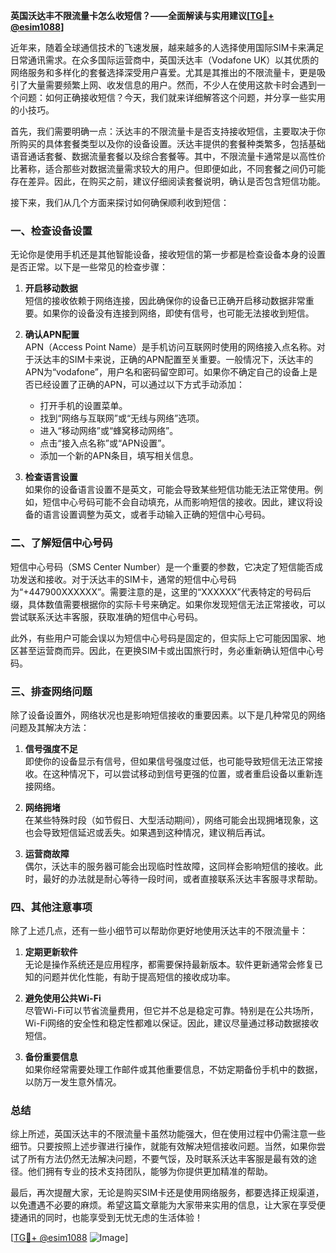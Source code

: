 **英国沃达丰不限流量卡怎么收短信？——全面解读与实用建议[[TG💪+ @esim1088](https://t.me/s/esim1088)]**

近年来，随着全球通信技术的飞速发展，越来越多的人选择使用国际SIM卡来满足日常通讯需求。在众多国际运营商中，英国沃达丰（Vodafone UK）以其优质的网络服务和多样化的套餐选择深受用户喜爱。尤其是其推出的不限流量卡，更是吸引了大量需要频繁上网、收发信息的用户。然而，不少人在使用这款卡时会遇到一个问题：如何正确接收短信？今天，我们就来详细解答这个问题，并分享一些实用的小技巧。

首先，我们需要明确一点：沃达丰的不限流量卡是否支持接收短信，主要取决于你所购买的具体套餐类型以及你的设备设置。沃达丰提供的套餐种类繁多，包括基础语音通话套餐、数据流量套餐以及综合套餐等。其中，不限流量卡通常是以高性价比著称，适合那些对数据流量需求较大的用户。但即便如此，不同套餐之间仍可能存在差异。因此，在购买之前，建议仔细阅读套餐说明，确认是否包含短信功能。

接下来，我们从几个方面来探讨如何确保顺利收到短信：

### 一、检查设备设置

无论你是使用手机还是其他智能设备，接收短信的第一步都是检查设备本身的设置是否正常。以下是一些常见的检查步骤：

1. **开启移动数据**  
   短信的接收依赖于网络连接，因此确保你的设备已正确开启移动数据非常重要。如果你的设备没有连接到网络，即使有信号，也可能无法接收到短信。

2. **确认APN配置**  
 APN（Access Point Name）是手机访问互联网时使用的网络接入点名称。对于沃达丰的SIM卡来说，正确的APN配置至关重要。一般情况下，沃达丰的APN为“vodafone”，用户名和密码留空即可。如果你不确定自己的设备上是否已经设置了正确的APN，可以通过以下方式手动添加：
   - 打开手机的设置菜单。
   - 找到“网络与互联网”或“无线与网络”选项。
   - 进入“移动网络”或“蜂窝移动网络”。
   - 点击“接入点名称”或“APN设置”。
   - 添加一个新的APN条目，填写相关信息。

3. **检查语言设置**  
 如果你的设备语言设置不是英文，可能会导致某些短信功能无法正常使用。例如，短信中心号码可能不会自动填充，从而影响短信的接收。因此，建议将设备的语言设置调整为英文，或者手动输入正确的短信中心号码。

### 二、了解短信中心号码

短信中心号码（SMS Center Number）是一个重要的参数，它决定了短信能否成功发送和接收。对于沃达丰的SIM卡，通常的短信中心号码为“+447900XXXXXX”。需要注意的是，这里的“XXXXXX”代表特定的号码后缀，具体数值需要根据你的实际卡号来确定。如果你发现短信无法正常接收，可以尝试联系沃达丰客服，获取准确的短信中心号码。

此外，有些用户可能会误以为短信中心号码是固定的，但实际上它可能因国家、地区甚至运营商而异。因此，在更换SIM卡或出国旅行时，务必重新确认短信中心号码。

### 三、排查网络问题

除了设备设置外，网络状况也是影响短信接收的重要因素。以下是几种常见的网络问题及其解决方法：

1. **信号强度不足**  
   即使你的设备显示有信号，但如果信号强度过低，也可能导致短信无法正常接收。在这种情况下，可以尝试移动到信号更强的位置，或者重启设备以重新连接网络。

2. **网络拥堵**  
 在某些特殊时段（如节假日、大型活动期间），网络可能会出现拥堵现象，这也会导致短信延迟或丢失。如果遇到这种情况，建议稍后再试。

3. **运营商故障**  
 偶尔，沃达丰的服务器可能会出现临时性故障，这同样会影响短信的接收。此时，最好的办法就是耐心等待一段时间，或者直接联系沃达丰客服寻求帮助。

### 四、其他注意事项

除了上述几点，还有一些小细节可以帮助你更好地使用沃达丰的不限流量卡：

1. **定期更新软件**  
 无论是操作系统还是应用程序，都需要保持最新版本。软件更新通常会修复已知的问题并优化性能，有助于提高短信的接收成功率。

2. **避免使用公共Wi-Fi**  
 尽管Wi-Fi可以节省流量费用，但它并不总是稳定可靠。特别是在公共场所，Wi-Fi网络的安全性和稳定性都难以保证。因此，建议尽量通过移动数据接收短信。

3. **备份重要信息**  
 如果你经常需要处理工作邮件或其他重要信息，不妨定期备份手机中的数据，以防万一发生意外情况。

### 总结

综上所述，英国沃达丰的不限流量卡虽然功能强大，但在使用过程中仍需注意一些细节。只要按照上述步骤进行操作，就能有效解决短信接收问题。当然，如果你尝试了所有方法仍然无法解决问题，不要气馁，及时联系沃达丰客服是最有效的途径。他们拥有专业的技术支持团队，能够为你提供更加精准的帮助。

最后，再次提醒大家，无论是购买SIM卡还是使用网络服务，都要选择正规渠道，以免遭遇不必要的麻烦。希望这篇文章能为大家带来实用的信息，让大家在享受便捷通讯的同时，也能享受到无忧无虑的生活体验！

[[TG💪+ @esim1088](https://t.me/s/esim1088) ![Image](https://i.postimg.cc/4NQfJmqS/Snipaste-2025-05-13-00-14-12.png)]